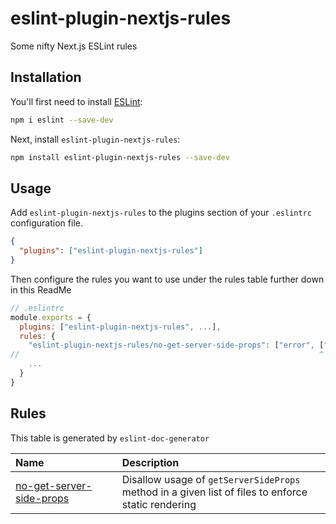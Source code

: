 # eslint-plugin-nextjs-rules

Some nifty Next.js ESLint rules

## Installation

You'll first need to install [ESLint](https://eslint.org/):

```sh
npm i eslint --save-dev
```

Next, install `eslint-plugin-nextjs-rules`:

```sh
npm install eslint-plugin-nextjs-rules --save-dev
```

## Usage

Add `eslint-plugin-nextjs-rules` to the plugins section of your `.eslintrc` configuration file.

```json
{
  "plugins": ["eslint-plugin-nextjs-rules"]
}
```

Then configure the rules you want to use under the rules table further down in this ReadMe

```javascript
// .eslintrc
module.exports = {
  plugins: ["eslint-plugin-nextjs-rules", ...],
  rules: {
    "eslint-plugin-nextjs-rules/no-get-server-side-props": ["error", ["src/pages/index.tsx"]]
//                                                                   ^ array of files to disallow usage of getServerSideProps
    ...
  }
}
```

## Rules

This table is generated by `eslint-doc-generator`

<!-- begin auto-generated rules list -->

| Name                                                               | Description                                                                                        |
| :----------------------------------------------------------------- | :------------------------------------------------------------------------------------------------- |
| [no-get-server-side-props](docs/rules/no-get-server-side-props.md) | Disallow usage of `getServerSideProps` method in a given list of files to enforce static rendering |

<!-- end auto-generated rules list -->
